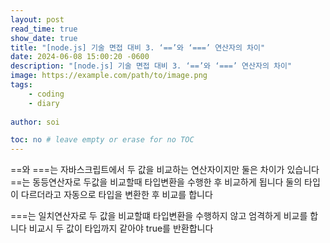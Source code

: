 ```yaml
---
layout: post
read_time: true
show_date: true
title: "[node.js] 기술 면접 대비 3. ‘==’와 ‘===’ 연산자의 차이"
date: 2024-06-08 15:00:20 -0600
description: "[node.js] 기술 면접 대비 3. ‘==’와 ‘===’ 연산자의 차이"
image: https://example.com/path/to/image.png
tags: 
    - coding
    - diary
    
author: soi

toc: no # leave empty or erase for no TOC
---
```

==와 ===는 자바스크립트에서 두 값을 비교하는 연산자이지만 둘은 차이가 있습니다 
==는 동등연산자로 두값을 비교할때 타입변환을 수행한 후 비교하게 됩니다 둘의 타입이 다르더라고 자동으로 타입을 변환한 후 비교를 합니다 
 
===는 일치연산자로 두 값을 비교할떄 타입변환을 수행하지 않고 엄격하게 비교를 합니다 
비교시 두 값이 타입까지 같아야 true를 반환합니다 